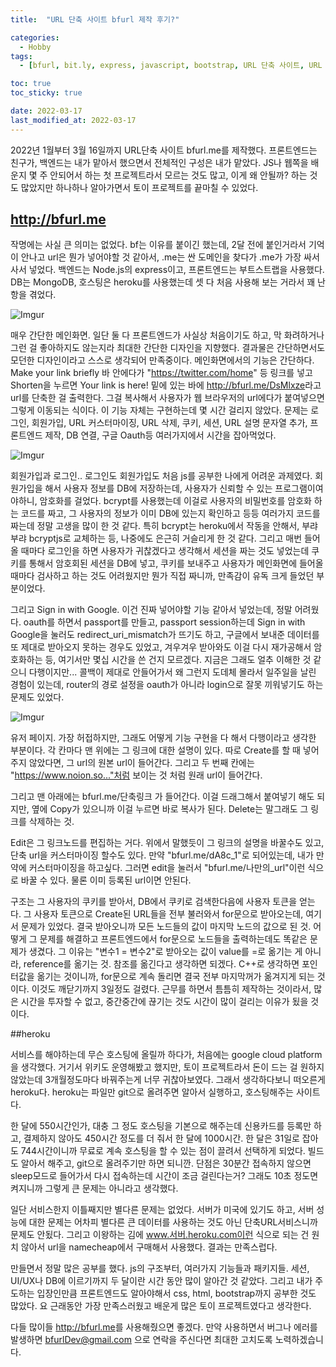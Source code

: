 ```yaml
---
title:  "URL 단축 사이트 bfurl 제작 후기?" 

categories:
  - Hobby
tags:
  - [bfurl, bit.ly, express, javascript, bootstrap, URL 단축 사이트, URL Shortener, URL단축 , 자바스크립트, 부트스트랩, 비틀리, 백엔트, 프론트엔드, url 줄이기, url주소, nodejs, bfurl.me]

toc: true
toc_sticky: true

date: 2022-03-17
last_modified_at: 2022-03-17
---
```


2022년 1월부터 3월 16일까지 URL단축 사이트 bfurl.me를 제작했다. 프론트엔드는 친구가, 백엔드는 내가 맡아서 했으면서 전체적인 구성은 내가 맡았다. JS나 웹쪽을 배운지 몇 주 안되어서 하는 첫 프로젝트라서 모르는 것도 많고, 이게 왜 안될까? 하는 것도 많았지만 하나하나 알아가면서 토이 프로젝트를 끝마칠 수 있었다. 

## <http://bfurl.me>

작명에는 사실 큰 의미는 없었다. bf는 이유를 붙이긴 했는데, 2달 전에 붙인거라서 기억이 안나고 url은 뭔가 넣어야할 것 같아서, .me는 싼 도메인을 찾다가 .me가 가장 싸서 사서 넣었다. 백엔드는 Node.js의 express이고, 프론트엔드는 부트스트랩을 사용했다. DB는 MongoDB, 호스팅은 heroku를 사용했는데 셋 다 처음 사용해 보는 거라서 꽤 난항을 겪었다. 


![Imgur](https://i.imgur.com/ueLGVK9.png)


매우 간단한 메인화면. 일단 둘 다 프론트엔드가 사실상 처음이기도 하고, 막 화려하거나 그런 걸 좋아하지도 않는지라 최대한 간단한 디자인을 지향했다. 결과물은 간단하면서도 모던한 디자인이라고 스스로 생각되어 만족중이다. 
메인화면에서의 기능은 간단하다. Make your link briefly 바 안에다가 "https://twitter.com/home" 등 링크를 넣고 Shorten을 누르면 
Your link is here! 밑에 있는 바에 <http://bfurl.me/DsMlxze>라고 url를 단축한 걸 출력한다. 그걸 복사해서 사용자가 웹 브라우저의 url에다가 붙여넣으면 그렇게 이동되는 식이다. 이 기능 자체는 구현하는데 몇 시간 걸리지 않았다. 문제는 로그인, 회원가입, URL 커스터마이징, URL 삭제, 쿠키, 세션, URL 설명 문자열 추가, 프론트엔드 제작, DB 연결, 구글 Oauth등 여러가지에서 시간을 잡아먹었다. 


![Imgur](https://i.imgur.com/8QdUGAi.png)

회원가입과 로그인.. 로그인도 회원가입도 처음 js를 공부한 나에게 어려운 과제였다. 회원가입을 해서 사용자 정보를 DB에 저장하는데, 사용자가 신뢰할 수 있는 프로그램이여야하니, 암호화를 걸었다. bcrypt를 사용했는데 이걸로 사용자의 비밀번호를 암호화 하는 코드를 짜고, 그 사용자의 정보가 이미 DB에 있는지 확인하고 등등 여러가지 코드를 짜는데 정말 고생을 많이 한 것 같다. 특히 bcrypt는 heroku에서 작동을 안해서, 부랴부랴 bcryptjs로 교체하는 등, 나중에도 은근히 거슬리게 한 것 같다. 그리고 매번 들어올 때마다 로그인을 하면 사용자가 귀찮겠다고 생각해서 세션을 짜는 것도 넣었는데 쿠키를 통해서 암호회된 세션을 DB에 넣고, 쿠키를 보내주고 사용자가 메인화면에 들어올때마다 검사하고 하는 것도 어려웠지만 뭔가 직접 짜니까, 만족감이 유독 크게 들었던 부분이었다. 

그리고 Sign in with Google. 이건 진짜 넣어야할 기능 같아서 넣었는데, 정말 어려웠다. oauth를 하면서 passport를 만들고, passport session하는데 Sign in with Google을 눌러도 redirect_uri_mismatch가 뜨기도 하고, 구글에서 보내준 데이터를 또 제대로 받아오지 못하는 경우도 있었고, 겨우겨우 받아와도 이걸 다시 재가공해서 암호화하는 등, 여기서만 몇십 시간을 쓴 건지 모르겠다. 지금은 그래도 얼추 이해한 것 같으니 다행이지만... 콜백이 제대로 안들어가서 왜 그런지 도데체 몰라서 일주일을 날린 경험이 있는데, router의 경로 설정을 oauth가 아니라 login으로 잘못 끼워넣기도 하는 문제도 있었다. 


![Imgur](https://i.imgur.com/OPopbt0.png)

유저 페이지. 가장 허접하지만, 그래도 어떻게 기능 구현을 다 해서 다행이라고 생각한 부분이다. 
각 칸마다 맨 위에는 그 링크에 대한 설명이 있다. 따로 Create를 할 때 넣어주지 않았다면, 그 url의 원본 url이 들어간다. 그리고 두 번째 칸에는 "https://www.noion.so..."처럼 보이는 것 처럼 원래 url이 들어간다. 

그리고 맨 아래에는 bfurl.me/단축링크 가 들어간다. 이걸 드래그해서 붙여넣기 해도 되지만, 옆에 Copy가 있으니까 이걸 누르면 바로 복사가 된다. Delete는 말그래도 그 링크를 삭제하는 것. 

Edit은 그 링크노드를 편집하는 거다. 위에서 말했듯이 그 링크의 설명을 바꿀수도 있고, 단축 url을 커스터마이징 할수도 있다. 만약 "bfurl.me/dA8c_1"로 되어있는데, 내가 만약에 커스터마이징을 하고싶다. 그러면 edit을 눌러서
"bfurl.me/나만의_url"이런 식으로 바꿀 수 있다. 물론 이미 등록된 url이면 안된다. 

구조는 그 사용자의 쿠키를 받아서, DB에서 쿠키로 검색한다음에 사용자 토큰을 얻는다. 그 사용자 토큰으로 Create된 URL들을 전부 불러와서 for문으로 받아오는데, 여기서 문제가 있었다. 결국 받아오니까 모든 노드들의 값이 마지막 노드의 값으로 된 것. 어떻게 그 문제를 해결하고 프론트엔드에서 for문으로 노드들을 출력하는데도 똑같은 문제가 생겼다. 그 이유는 "변수1 = 변수2"로 받아오는 값이 value를 =로 옮기는 게 아니라, reference를 옮기는 것. 참조를 옮긴다고 생각하면 되겠다. C++로 생각하면 포인터값을 옮기는 것이니까, for문으로 계속 돌리면 결국 전부 마지막꺼가 옮겨지게 되는 것이다. 이것도 깨닫기까지 3일정도 걸렸다. 근무를 하면서 틈틈히 제작하는 것이라서, 많은 시간을 투자할 수 없고, 중간중간에 끊기는 것도 시간이 많이 걸리는 이유가 됬을 것이다. 

##heroku 

서비스를 해야하는데 무슨 호스팅에 올릴까 하다가, 처음에는 google cloud platform을 생각했다. 거기서 위키도 운영해봤고 했지만, 토이 프로젝트라서 돈이 드는 걸 원하지 않았는데 3개월정도마다 바꿔주는게 너무 귀찮아보였다. 그래서 생각하다보니 떠오른게 heroku다. heroku는 파일만 git으로 올려주면 알아서 실행하고, 호스팅해주는 사이트다. 

한 달에 550시간인가, 대충 그 정도 호스팅을 기본으로 해주는데 신용카드를 등록만 하고, 결제하지 않아도 450시간 정도를 더 줘서 한 달에 1000시간. 한 달은 31일로 잡아도 744시간이니까 무료로 계속 호스팅을 할 수 있는 점이 끌려서 선택하게 되었다. 빌드도 알아서 해주고, git으로 올려주기만 하면 되니깐. 단점은 30분간 접속하지 않으면 sleep모드로 들어가서 다시 접속하는데 시간이 조금 걸린다는거? 그래도 10초 정도면 켜지니까 그렇게 큰 문제는 아니라고 생각했다. 

일단 서비스한지 이틀째지만 별다른 문제는 없었다. 서버가 미국에 있기도 하고, 서버 성능에 대한 문제는 어차피 별다른 큰 데이터를 사용하는 것도 아닌 단축URL서비스니까 문제도 안됬다. 그리고 이왕하는 김에 www.서버.heroku.com이런 식으로 되는 건 원치 않아서 url을 namecheap에서 구매해서 사용했다. 결과는 만족스럽다. 

만들면서 정말 많은 공부를 했다. js의 구조부터, 여러가지 기능들과 패키지들. 세션, UI/UX나 DB에 이르기까지 두 달이란 시간 동안 많이 알아간 것 같았다. 그리고 내가 주도하는 입장인만큼 프론트엔드도 알아야해서 css, html, bootstrap까지 공부한 것도 많았다. 요 근래동안 가장 만족스러웠고 배운게 많은 토이 프로젝트였다고 생각한다. 

다들 많이들 <http://bfurl.me>를 사용해줬으면 좋겠다. 만약 사용하면서 버그나 에러를 발생하면 bfurlDev@gmail.com 으로 연락을 주신다면 최대한 고치도록 노력하겠습니다. 
